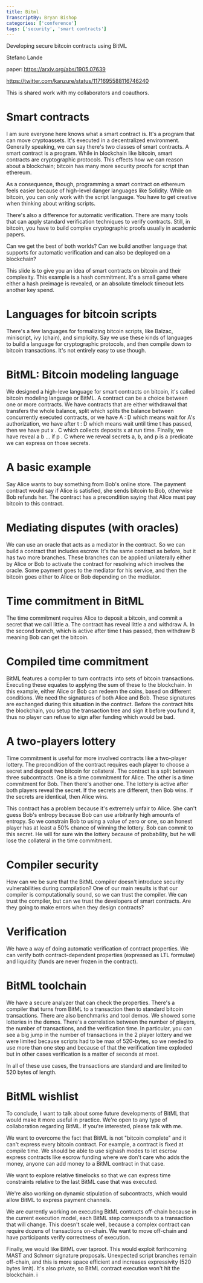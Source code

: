 ```yaml
---
title: Bitml
TranscriptBy: Bryan Bishop
categories: ['conference']
tags: ['security', 'smart contracts']
---
```


Developing secure bitcoin contracts using BitML

Stefano Lande

paper: <https://arxiv.org/abs/1905.07639>

<https://twitter.com/kanzure/status/1171695588116746240>

This is shared work with my collaborators and coauthors.

# Smart contracts

I am sure everyone here knows what a smart contract is. It's a program that can move cryptoassets. It's executed in a decentralized environment. Generally speaking, we can say there's two classes of smart contracts. A smart contract is a program.  While in blockchain like bitcoin, smart contracts are cryptographic protocols. This effects how we can reason about a blockchain; bitcoin has many more security proofs for script than ethereum.

As a consequence, though, programming a smart contract on ethereum feels easier because of high-level danger languages like Solidity. While on bitcoin, you can only work with the script language. You have to get creative when thinking about writing scripts.

There's also a difference for automatic verification. There are many tools that can apply standard verification techniques to verify contracts. Still, in bitcoin, you have to build complex cryptographic proofs usually in academic papers.

Can we get the best of both worlds? Can we build another language that supports for automatic verification and can also be deployed on a blockchain?

This slide is to give you an idea of smart contracts on bitcoin and their complexity. This example is a hash commitment. It's a small game where either a hash preimage is revealed, or an absolute timelock timeout lets another key spend.

# Languages for bitcoin scripts

There's a few languages for formalizing bitcoin scripts, like Balzac, miniscript, ivy (chain), and simplicity. Say we use these kinds of languages to build a language for cryptographic protocols, and then compile down to bitcoin transactions. It's not entirely easy to use though.

# BitML: Bitcoin modeling language

We designed a high-leve language for smart contracts on bitcoin, it's called bitcoin modeling language or BitML. A contract can be a choice between one or more contracts. We have contracts that are either withdrawal that transfers the whole balance, split which splits the balance between concurrently executed contracts, or we have A : D which means wait for A's authorization, we have after t : D which means wait until time t has passed, then we have put x . C which collects deposits x at run time. Finally, we have reveal a b ... if p . C where we reveal secrets a, b, and p is a predicate we can express on those secrets.

# A basic example

Say Alice wants to buy something from Bob's online store. The payment contract would say if Alice is satisfied, she sends bitcoin to Bob, otherwise Bob refunds her. The contract has a precondition saying that Alice must pay bitcoin to this contract.

# Mediating disputes (with oracles)

We can use an oracle that acts as a mediator in the contract. So we can build a contract that includes escrow. It's the same contract as before, but it has two more branches. These branches can be applied unilaterally either by Alice or Bob to activate the contract for resolving which involves the oracle. Some payment goes to the mediator for his service, and then the bitcoin goes either to Alice or Bob depending on the mediator.

# Time commitment in BitML

The time commitment requires Alice to deposit a bitcoin, and commit a secret that we call little a. The contract has reveal little a and withdraw A. In the second branch, which is active after time t has passed, then withdraw B meaning Bob can get the bitcoin.

# Compiled time commitment

BitML features a compiler to turn contracts into sets of bitcoin transactions. Executing these equates to applying the sum of these to the blockchain. In this example, either Alice or Bob can redeem the coins, based on different conditions. We need the signatures of both Alice and Bob. These signatures are exchanged during this situation in the contract. Before the contract hits the blockchain, you setup the transaction tree and sign it before you fund it, thus no player can refuse to sign after funding which would be bad.

# A two-players lottery

Time commitment is useful for more involved contracts like a two-player lottery. The precondition of the contract requires each player to choose a secret and deposit two bitcoin for collateral. The contract is a split between three subcontracts. One is a time commitment for Alice. The other is a time commitment for Bob. Then there's another one. The lottery is active after both players reveal the secret. If the secrets are different, then Bob wins. If the secrets are identical, then Alice wins.

This contract has a problem because it's extremely unfair to Alice. She can't guess Bob's entropy because Bob can use arbitrarily high amounts of entropy. So we constrain Bob to using a value of zero or one, so an honest player has at least a 50% chance of winning the lottery. Bob can commit to this secret. He will for sure win the lottery because of probability, but he will lose the collateral in the time commitment.

# Compiler security

How can we be sure that the BitML compiler doesn't introduce security vulnerabilities during compilation? One of our main results is that our compiler is computationally sound, so we can trust the compiler. We can trust the compiler, but can we trust the developers of smart contracts. Are they going to make errors when they design contracts?

# Verification

We have a way of doing automatic verification of contract properties. We can verify both contract-dependent properties (expressed as LTL formulae) and liquidity (funds are never frozen in the contract).

# BitML toolchain

We have a secure analyzer that can check the properties. There's a compiler that turns from BitML to a transaction then to standard bitcoin transactions. There are also benchmarks and tool demos. We showed some lotteries in the demos. There's a correlation between the number of players, the number of transactions, and the verification time. In particular, you can see a big jump in the number of transactions in the 2 player lottery and we were limited because scripts had to be max of 520-bytes, so we needed to use more than one step and because of that the verification time exploded but in other cases verification is a matter of seconds at most.

In all of these use cases, the transactions are standard and are limited to 520 bytes of length.

# BitML wishlist

To conclude, I want to talk about some future developments of BitML that would make it more useful in practice. We're open to any type of collaboration regarding BitML. If you're interested, please talk with me.

We want to overcome the fact that BitML is not "bitcoin complete" and it can't express every bitcoin contract. For example, a contract is fixed at compile time. We should be able to use sighash modes to let escrow express contracts like escrow funding where we don't care who adds the money, anyone can add money to a BitML contract in that case.

We want to explore relative timelocks so that we can express time constraints relative to the last BitML case that was executed.

We're also working on dynamic stipulation of subcontracts, which would allow BitML to express payment channels.

We are currently working on executing BitML contracts off-chain because in the current execution model, each BitML step corresponds to a transaction that will change. This doesn't scale well, because a complex contract can require dozens of transactions on-chain. We want to move off-chain and have participants verify correctness of execution.

Finally, we would like BitML over taproot. This would exploit forthcoming MAST and Schnorr signature proposals. Unexpected script branches remain off-chain, and this is more space efficient and increases expressivity (520 bytes limit). It's also private, so BitML contract execution won't hit the blockchain.
i

